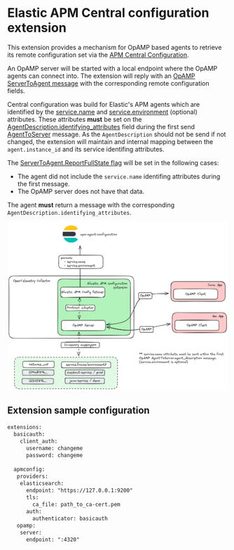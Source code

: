# Elastic APM Central configuration extension

This extension provides a mechanism for OpAMP based agents to retrieve its
remote configuration set via the [APM Central Configuration](https://www.elastic.co/guide/en/observability/current/apm-agent-configuration.html).

An OpAMP server will be started with a local endpoint where the OpAMP agents can connect into. The
extension will reply with an [OpAMP ServerToAgent message](https://github.com/open-telemetry/opamp-spec/blob/main/specification.md#servertoagent-message) with the
corresponding remote configuration fields.

Central configuration was build for Elastic's APM agents which are identified by
the
[service.name](https://www.elastic.co/guide/en/ecs/1.12/ecs-service.html#field-service-name)
and
[service.environment](https://www.elastic.co/guide/en/ecs/1.12/ecs-service.html#field-service-environment)
(optional) attributes. These attributes **must** be set on the [AgentDescription.identifying_attributes](https://github.com/open-telemetry/opamp-spec/blob/main/specification.md#agentdescriptionidentifying_attributes) field during the first send [AgentToServer](https://github.com/open-telemetry/opamp-spec/blob/main/specification.md#agenttoserver-message) message. As the `AgentDescription` should not be send if not changed, the extension will maintain and internal mapping between the `agent.instance_id` and its service identifing attributes.

The [ServerToAgent.ReportFullState flag](https://github.com/open-telemetry/opamp-spec/blob/main/specification.md#servertoagentflags) will be set in the following cases:

- The agent did not include the `service.name` identifing attributes during the
  first message.
- The OpAMP server does not have that data.

The agent **must** return a message with the corresponding `AgentDescription.identifying_attributes`.

![Extension workflow](./extension-workflow.png "Extension workflow")

## Extension sample configuration

```
extensions:
  basicauth:
    client_auth:
      username: changeme
      password: changeme

  apmconfig:
   providers:
    elasticsearch:
      endpoint: "https://127.0.0.1:9200"
      tls:
        ca_file: path_to_ca-cert.pem
      auth:
        authenticator: basicauth
   opamp:
    server:
      endpoint: ":4320"
```

